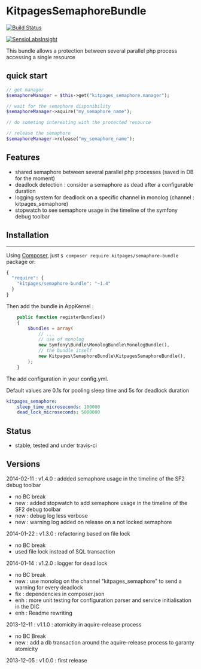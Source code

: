 KitpagesSemaphoreBundle
=======================

[![Build Status](https://travis-ci.org/kitpages/KitpagesSemaphoreBundle.png?branch=master)](https://travis-ci.org/kitpages/KitpagesSemaphoreBundle)

[![SensioLabsInsight](https://insight.sensiolabs.com/projects/e6c4a363-630d-4036-8c73-b93407f08043/small.png)](https://insight.sensiolabs.com/projects/e6c4a363-630d-4036-8c73-b93407f08043)

This bundle allows a protection between several parallel php process accessing a single resource

## quick start

```php
// get manager
$semaphoreManager = $this->get("kitpages_semaphore.manager");

// wait for the semaphore disponibility
$semaphoreManager->aquire("my_semaphore_name");

// do someting interesting with the protected resource

// release the semaphore
$semaphoreManager->release("my_semaphore_name");
```

## Features

* shared semaphore between several parallel php processes (saved in DB for the moment)
* deadlock detection : consider a semaphore as dead after a configurable duration
* logging system for deadlock on a specific channel in monolog (channel : kitpages_semaphore)
* stopwatch to see semaphore usage in the timeline of the symfony debug toolbar

## Installation
------------

Using [Composer](http://getcomposer.org/), just `$ composer require kitpages/semaphore-bundle` package or:

```javascript
{
  "require": {
    "kitpages/semaphore-bundle": "~1.4"
  }
}
```

Then add the bundle in AppKernel :

```php
    public function registerBundles()
    {
        $bundles = array(
            // ...
            // use of monolog
            new Symfony\Bundle\MonologBundle\MonologBundle(),
            // the bundle itself
            new Kitpages\SemaphoreBundle\KitpagesSemaphoreBundle(),
        );
    }
```

The add configuration in your config.yml.

Default values are 0.1s for pooling sleep time and 5s for deadlock duration

```yaml
kitpages_semaphore:
    sleep_time_microseconds: 100000
    dead_lock_microseconds: 5000000
```

## Status

* stable, tested and under travis-ci

## Versions

2014-02-11 : v1.4.0 : addded semaphore usage in the timeline of the SF2 debug toolbar

* no BC break
* new : added stopwatch to add semaphore usage in the timeline of the SF2 debug toolbar
* new : debug log less verbose
* new : warning log added on release on a not locked semaphore

2014-01-22 : v1.3.0 : refactoring based on file lock

* no BC break
* used file lock instead of SQL transaction

2014-01-14 : v1.2.0 : logger for dead lock

* no BC break
* new : use monolog on the channel "kitpages_semaphore" to send a warning for every deadlock
* fix : dependencies in composer.json
* enh : more unit testing for configuration parser and service initialisation in the DIC
* enh : Readme rewriting

2013-12-11 : v1.1.0 : atomicity in aquire-release process

* no BC Break
* new : add a db transaction around the aquire-release process to garanty atomicity

2013-12-05 : v1.0.0 : first release



